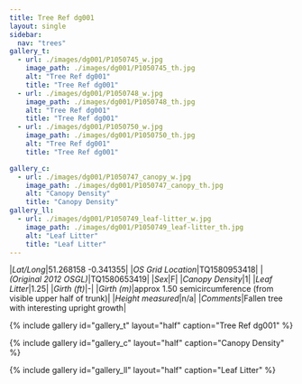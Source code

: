 ```yaml
---
title: Tree Ref dg001
layout: single
sidebar:
  nav: "trees"
gallery_t: 
  - url: ./images/dg001/P1050745_w.jpg
    image_path: ./images/dg001/P1050745_th.jpg
    alt: "Tree Ref dg001"
    title: "Tree Ref dg001"
  - url: ./images/dg001/P1050748_w.jpg
    image_path: ./images/dg001/P1050748_th.jpg
    alt: "Tree Ref dg001"
    title: "Tree Ref dg001"
  - url: ./images/dg001/P1050750_w.jpg
    image_path: ./images/dg001/P1050750_th.jpg
    alt: "Tree Ref dg001"
    title: "Tree Ref dg001"

gallery_c:
  - url: ./images/dg001/P1050747_canopy_w.jpg
    image_path: ./images/dg001/P1050747_canopy_th.jpg
    alt: "Canopy Density"
    title: "Canopy Density"
gallery_ll:
  - url: ./images/dg001/P1050749_leaf-litter_w.jpg
    image_path: ./images/dg001/P1050749_leaf-litter_th.jpg
    alt: "Leaf Litter"
    title: "Leaf Litter"
---
```


|*Lat/Long*|51.268158 -0.341355|
|*OS Grid Location*|TQ1580953418|
|*(Original 2012 OSGL)*|TQ1580653419|
|*Sex*|F|
|*Canopy Density*|1|
|*Leaf Litter*|1.25|
|*Girth (ft)*|-|
|*Girth (m)*|approx 1.50 semicircumference (from visible upper half of trunk)|
|*Height measured*|n/a|
|*Comments*|Fallen tree with interesting upright growth|

{% include gallery id="gallery_t" layout="half" caption="Tree Ref dg001" %}

{% include gallery id="gallery_c" layout="half" caption="Canopy Density" %}

{% include gallery id="gallery_ll" layout="half" caption="Leaf Litter" %}

